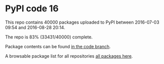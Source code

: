 # PyPI code 16

This repo contains 40000 packages uploaded to PyPI between 
2016-07-03 09:54 and 2016-08-28 20:14.

The repo is 83% (33431/40000) complete.

Package contents can be found [in the code branch](https://github.com/pypi-data/pypi-mirror-16/tree/code/packages).

A browsable package list for all repositories [all packages here](https://pypi-data.github.io/website/repositories/pypi-mirror-16).


